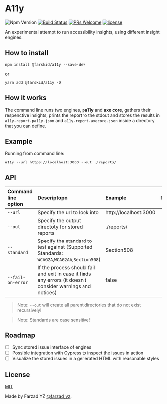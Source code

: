 # A11y

![Npm Version](https://img.shields.io/npm/v/npm.svg)
[![Build Status](https://travis-ci.com/farskid/a11y.svg?branch=master)](https://travis-ci.com/farskid/a11y)
[![PRs Welcome](https://img.shields.io/badge/PRs-welcome-brightgreen.svg)](https://github.com/farskid/a11y/pulls)
[![license](http://img.shields.io/badge/license-MIT-brightgreen.svg?style=flat)](https://github.com/farskid/a11y/blob/master/LICENSE)

An experimental attempt to run accessibility insights, using different insight
engines.

## How to install

```
npm install @farskid/a11y --save-dev
```

or

```
yarn add @farskid/a11y -D
```

## How it works

The command line runs two engines, **pa11y** and **axe core**, gathers their
respenctive insights, prints the report to the stdout and stores the results in
`a11y-report-pa11y.json` and `a11y-report-axecore.json` inside a directory that
you can define.

## Example

Running from command line:

```
a11y --url https://localhost:3000 --out ./reports/
```

## API

| Command line option | Descriptopn                                                                                 | Example               | Required | Default |
| :------------------ | :------------------------------------------------------------------------------------------ | :-------------------- | :------: | :-----: |
| `--url`             | Specify the url to look into                                                                | http://localhost:3000 | **Yes**  |    -    |
| `--out`             | Specify the output directoty for stored reports                                             | ./reports/            |  **No**  |   ./    |
| `--standard`        | Specify the standard to test against (Supported Standards: `WCAG2A`,`WCAG2AA`,`Section508`) | Section508            |  **No**  | WCAG2A  |
| `--fail-on-error`        | If the process should fail and exit in case it finds any errors (it doesn't consider warnings and notices) | false            |  **No**  | false  |

> Note: `--out` will create all parent directories that do not exist recursively!

> Note: Standards are case sensitive!

## Roadmap

- [ ] Sync stored issue interface of engines
- [ ] Possible integration with Cypress to inspect the issues in action
- [ ] Visualize the stored issues in a generated HTML with reasonable styles

## License

[MIT](./LICENSE)

Made by Farzad YZ [@farzad_yz](https://twitter.com/farzad_yz).
